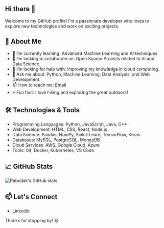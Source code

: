 ## Hi there 👋

Welcome to my GitHub profile! I'm a passionate developer who loves to explore new technologies and work on exciting projects.

## 🚀 About Me

- 🌱 I’m currently learning: Advanced Machine Learning and AI techniques.
- 👯 I’m looking to collaborate on: Open Source Projects related to AI and Data Science.
- 🤔 I’m looking for help with: Improving my knowledge in cloud computing.
- 💬 Ask me about: Python, Machine Learning, Data Analysis, and Web Development.
- 📫 How to reach me: [Email](mailto:pabodak@example.com)
- ⚡ Fun fact: I love hiking and exploring the great outdoors!

## 🛠️ Technologies & Tools

- Programming Languages: Python, JavaScript, Java, C++
- Web Development: HTML, CSS, React, Node.js
- Data Science: Pandas, NumPy, Scikit-Learn, TensorFlow, Keras
- Databases: MySQL, PostgreSQL, MongoDB
- Cloud Services: AWS, Google Cloud, Azure
- Tools: Git, Docker, Kubernetes, VS Code

## 📈 GitHub Stats

![Pabodak's GitHub stats](https://github-readme-stats.vercel.app/api?username=pabodak&show_icons=true&theme=radical)

## 📫 Let's Connect

- [LinkedIn](https://www.linkedin.com/in/paboda-karunaratne-3378b3253/)

Thanks for stopping by! 😄
